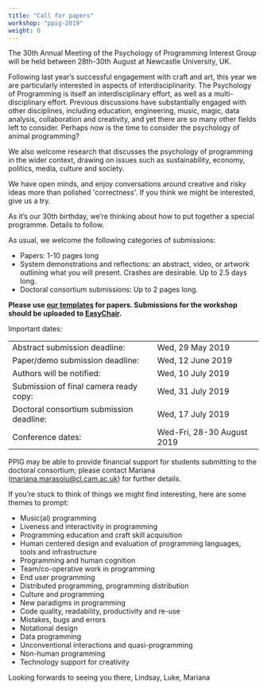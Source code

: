 ```yaml
---
title: "Call for papers"
workshop: "ppig-2019"
weight: 0
---
```


The 30th Annual Meeting of the Psychology of Programming Interest Group will be held between 28th-30th August at Newcastle University, UK.

Following last year’s successful engagement with craft and art, this year we are particularly interested in aspects of interdisciplinarity. The Psychology of Programming is itself an interdisciplinary effort, as well as a multi-disciplinary effort. Previous discussions have substantially engaged with other disciplines, including education, engineering, music, magic, data analysis, collaboration and creativity, and yet there are so many other fields left to consider. Perhaps now is the time to consider the psychology of animal programming?

We also welcome research that discusses the psychology of programming in the wider context, drawing on issues such as sustainability, economy, politics, media, culture and society.

We have open minds, and enjoy conversations around creative and risky ideas more than polished 'correctness'. If you think we might be interested, give us a try.

As it’s our 30th birthday, we’re thinking about how to put together a special programme. Details to follow.

As usual, we welcome the following categories of submissions:

- Papers: 1-10 pages long
- System demonstrations and reflections: an abstract, video, or artwork outlining what you will present. Crashes are desirable. Up to 2.5 days long.
- Doctoral consortium submissions: Up to 2 pages long.

**Please use [our templates](author-resources/paper-templates) for papers. Submissions for the workshop should be uploaded to [EasyChair](https://easychair.org/conferences/?conf=ppig2019).**

Important dates:

|               |                   |
| ------------- | ----------------- |
| Abstract submission deadline: | Wed, 29 May 2019 |
| Paper/demo submission deadline: | Wed, 12 June 2019 |
| Authors will be notified: | Wed, 10 July 2019 |
| Submission of final camera ready copy: | Wed, 31 July 2019 |
| Doctoral consortium submission deadline: | Wed, 17 July 2019 |
| Conference dates: | Wed-Fri, 28-30 August 2019 |

PPIG may be able to provide financial support for students submitting to the doctoral consortium; please contact Mariana (mariana.marasoiu@cl.cam.ac.uk) for further details.

If you’re stuck to think of things we might find interesting, here are some themes to prompt:

- Music(al) programming
- Liveness and interactivity in programming
- Programming education and craft skill acquisition
- Human centered design and evaluation of programming languages, tools and infrastructure
- Programming and human cognition
- Team/co-operative work in programming
- End user programming
- Distributed programming, programming distribution
- Culture and programming
- New paradigms in programming
- Code quality, readability, productivity and re-use
- Mistakes, bugs and errors
- Notational design
- Data programming
- Unconventional interactions and quasi-programming
- Non-human programming
- Technology support for creativity

Looking forwards to seeing you there,
Lindsay, Luke, Mariana
